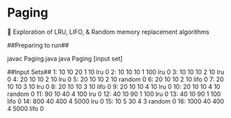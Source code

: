# Paging
📄 Exploration of LRU, LIFO, &amp; Random memory replacement algorithms

##Preparing to run##

javac Paging.java
java Paging [input set]

##Input Sets##
1: 10 10 20 1 10 lru 0 
2: 10 10 10 1 100 lru 0 
3: 10 10 10 2 10 lru 0 
4: 20 10 10 2 10 lru 0 
5: 20 10 10 2 10 random 0 
6: 20 10 10 2 10 lifo 0 
7: 20 10 10 3 10 lru 0 
8: 20 10 10 3 10 lifo 0 
9: 20 10 10 4 10 lru 0 
10: 20 10 10 4 10 random 0 
11: 90 10 40 4 100 lru 0 
12: 40 10 90 1 100 lru 0 
13: 40 10 90 1 100 lifo 0 
14: 800 40 400 4 5000 lru 0 
15: 10 5 30 4 3 random 0 
16: 1000 40 400 4 5000 lifo 0
